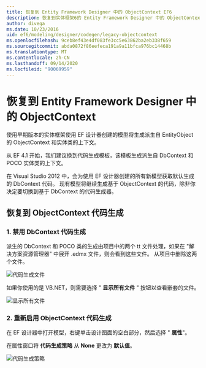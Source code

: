 ```yaml
---
title: 恢复到 Entity Framework Designer 中的 ObjectContext EF6
description: 恢复到实体框架6的 Entity Framework Designer 中的 ObjectContext
author: divega
ms.date: 10/23/2016
uid: ef6/modeling/designer/codegen/legacy-objectcontext
ms.openlocfilehash: 9ceb8ef43e4df083fe3cc5e63862ba2eb338f659
ms.sourcegitcommit: abda0872f86eefeca191a9a11bfca976bc14468b
ms.translationtype: MT
ms.contentlocale: zh-CN
ms.lasthandoff: 09/14/2020
ms.locfileid: "90069959"
---
```

# <a name="reverting-to-objectcontext-in-entity-framework-designer"></a>恢复到 Entity Framework Designer 中的 ObjectContext
使用早期版本的实体框架使用 EF 设计器创建的模型将生成派生自 EntityObject 的 ObjectContext 和实体类的上下文。

从 EF 4.1 开始，我们建议换到代码生成模板，该模板生成派生自 DbContext 和 POCO 实体类的上下文。

在 Visual Studio 2012 中，会为使用 EF 设计器创建的所有新模型获取默认生成的 DbContext 代码。 现有模型将继续生成基于 ObjectContext 的代码，除非你决定要切换到基于 DbContext 的代码生成器。

## <a name="reverting-back-to-objectcontext-code-generation"></a>恢复到 ObjectContext 代码生成

### <a name="1-disable-dbcontext-code-generation"></a>1. 禁用 DbContext 代码生成

派生的 DbContext 和 POCO 类的生成由项目中的两个 tt 文件处理，如果在 "解决方案资源管理器" 中展开 .edmx 文件，则会看到这些文件。 从项目中删除这两个文件。

![代码生成文件](~/ef6/media/codegenfiles.png)

如果你使用的是 VB.NET，则需要选择 " **显示所有文件** " 按钮以查看嵌套的文件。

![显示所有文件](~/ef6/media/showallfiles.png)

### <a name="2-re-enable-objectcontext-code-generation"></a>2. 重新启用 ObjectContext 代码生成

在 EF 设计器中打开模型，右键单击设计图面的空白部分，然后选择 " **属性**"。

在属性窗口将 **代码生成策略** 从 **None** 更改为 **默认值**。

![代码生成策略](~/ef6/media/codegenstrategy.png)

